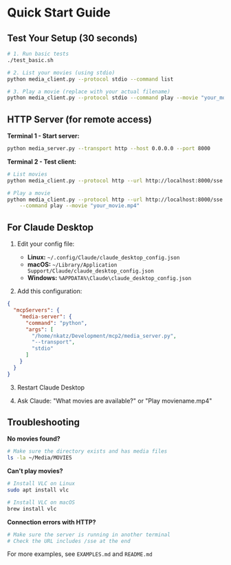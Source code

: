 # Quick Start Guide

## Test Your Setup (30 seconds)

```bash
# 1. Run basic tests
./test_basic.sh

# 2. List your movies (using stdio)
python media_client.py --protocol stdio --command list

# 3. Play a movie (replace with your actual filename)
python media_client.py --protocol stdio --command play --movie "your_movie.mp4"
```

## HTTP Server (for remote access)

**Terminal 1 - Start server:**
```bash
python media_server.py --transport http --host 0.0.0.0 --port 8000
```

**Terminal 2 - Test client:**
```bash
# List movies
python media_client.py --protocol http --url http://localhost:8000/sse --command list

# Play a movie
python media_client.py --protocol http --url http://localhost:8000/sse \
    --command play --movie "your_movie.mp4"
```

## For Claude Desktop

1. Edit your config file:
   - **Linux:** `~/.config/Claude/claude_desktop_config.json`
   - **macOS:** `~/Library/Application Support/Claude/claude_desktop_config.json`
   - **Windows:** `%APPDATA%\Claude\claude_desktop_config.json`

2. Add this configuration:
```json
{
  "mcpServers": {
    "media-server": {
      "command": "python",
      "args": [
        "/home/nkatz/Development/mcp2/media_server.py",
        "--transport",
        "stdio"
      ]
    }
  }
}
```

3. Restart Claude Desktop

4. Ask Claude: "What movies are available?" or "Play moviename.mp4"

## Troubleshooting

**No movies found?**
```bash
# Make sure the directory exists and has media files
ls -la ~/Media/MOVIES
```

**Can't play movies?**
```bash
# Install VLC on Linux
sudo apt install vlc

# Install VLC on macOS
brew install vlc
```

**Connection errors with HTTP?**
```bash
# Make sure the server is running in another terminal
# Check the URL includes /sse at the end
```

For more examples, see `EXAMPLES.md` and `README.md`
